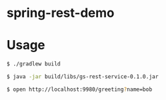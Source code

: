 # spring-rest-demo

# Usage

```bash
$ ./gradlew build

$ java -jar build/libs/gs-rest-service-0.1.0.jar

$ open http://localhost:9980/greeting?name=bob
```

